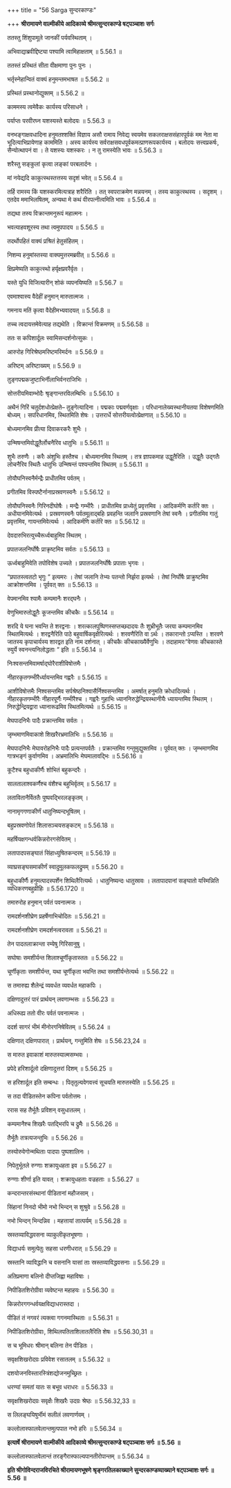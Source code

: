 +++
title = "56 Sarga सुन्दरकाण्डः"

+++
**श्रीरामायणे वाल्मीकीये आदिकाव्ये श्रीमत्सुन्दरकाण्डे षट्पञ्चाशः सर्गः**

ततस्तु शिंशुपामूले जानकीं पर्यवस्थिताम् ।

अभिवाद्याब्रवीद्दिष्ट्या पश्यामि त्वामिहाक्षताम् ॥ 5.56.1 ॥

ततस्तं प्रस्थितं सीता वीक्षमाणा पुनः पुनः ।

भर्तृस्नेहान्वितं वाक्यं हनुमन्तमभाषत ॥ 5.56.2 ॥

प्रस्थितं प्रस्थानोद्युक्तम् ॥ 5.56.2 ॥

काममस्य त्वमेवैकः कार्यस्य परिसाधने ।

पर्याप्तः परवीरघ्न यशस्यस्ते बलोदयः ॥ 5.56.3 ॥

वनभङ्गाक्षवधादिना हनुमतश्शक्तिं विज्ञाय असौ रामाय निवेद्य स्वयमेव सकलराक्षससंहारपूर्वकं मम नेता मा भूदित्याभिप्रायेणाह काममिति । अस्य कार्यस्य सर्वराक्षसवधपूर्वकमत्प्राणरूपकार्यस्य । बलोदयः सत्त्वप्रकर्षः, सैन्योत्थापनं वा । ते यशस्यः यशस्करः । न तु रामस्येति भावः ॥ 5.56.3 ॥

शरैस्तु सङ्कुलां कृत्वा लङ्कां परबलार्दनः ।

मां नयेद्यदि काकुत्स्थस्तत्तस्य सदृशं भवेत् ॥ 5.56.4 ॥

तर्हि रामस्य किं यशस्करमित्यत्राह शरैरिति । तत् स्वपराक्रमेण मन्नयनम् । तस्य काकुत्स्थस्य । सदृशम् । एतदेव ममाभिलषितम्, अन्यथा मे कथं वीरपत्नीत्वमिति भावः ॥ 5.56.4 ॥

तद्यथा तस्य विक्रान्तमनुरूपं महात्मनः ।

भवत्याहवशूरस्य तथा त्वमुपपादय ॥ 5.56.5 ॥

तदर्थोपहितं वाक्यं प्रश्रितं हेतुसंहितम् ।

निशम्य हनुमांस्तस्या वाक्यमुत्तरमब्रवीत् ॥ 5.56.6 ॥

क्षिप्रमेष्यति काकुत्स्थो हर्यृक्षप्रवरैर्वृतः ।

यस्ते युधि विजित्यारीन् शोकं व्यपनयिष्यति ॥ 5.56.7 ॥

एवमाश्वास्य वैदेहीं हनुमान् मारुतात्मजः ।

गमनाय मतिं कृत्वा वैदेहीमभ्यवादयत् ॥ 5.56.8 ॥

तच्च त्वदायत्तमेवेत्याह तद्यथेति । विक्रान्तं विक्रमणम् ॥ 5.56.58 ॥

ततः स कपिशार्दूलः स्वामिसन्दर्शनोत्सुकः ।

आरुरोह गिरिश्रेष्ठमरिष्टमरिमर्दनः ॥ 5.56.9 ॥

अरिष्टम् अरिष्टाख्यम् ॥ 5.56.9 ॥

तुङ्गपद्मकजुष्टाभिर्नीलाभिर्वनराजिभिः ।

सोत्तरीयमिवाम्भोदैः श्रृङ्गान्तरविलम्बिभिः ॥ 5.56.10 ॥

अथैनं गिरिं चतुर्दशधोत्प्रेक्षते– तुङ्गेत्यादिना । पद्मकाः पद्मवर्णवृक्षाः । परिधानालेख्यस्थानीयतया विशेषणमिति बोध्यम् । सपरिधानमिव, स्थितमिति शेषः । उत्तरार्धे सोत्तरीयत्वोत्प्रेक्षणात् ॥ 5.56.10 ॥

बोध्यमानमिव प्रीत्या दिवाकरकरैः शुभैः ।

उन्मिषन्तमिवोद्धूतैर्लोचनैरिव धातुभिः ॥ 5.56.11 ॥

शुभैः तरुणैः । करैः अंशुभिः हस्तैश्च । बोध्यमानमिव स्थितम् । तत्र ज्ञापकमाह उद्धूतैरिति । उद्धूतैः उद्गतैः लोचनैरिव स्थितैः धातुभिः उन्मिषन्तं पश्यन्तमिव स्थितम् ॥ 5.56.11 ॥

तोयौघनिस्वनैर्मन्द्रैः प्राधीतमिव पर्वतम् ।

प्रगीतमिव विस्पष्टैर्नानाप्रस्रवणस्वनैः ॥ 5.56.12 ॥

तोयौघनिस्वनैः गिरिनदीघोषैः । मन्द्रैः गम्भीरैः । प्राधीतमिव प्राध्येतुं प्रवृत्तमिव । आदिकर्मणि कर्तरि क्तः । अधीयानमिवेत्यर्थः । प्रस्रवणस्वनैः पर्वतमूलाद्बहिः प्रवहन्ति जलानि प्रस्रवणानि तेषां स्वनैः । प्रगीतमिव गातुं प्रवृत्तमिव, गायन्तमिवेत्यर्थः । आदिकर्मणि कर्तरि क्तः ॥ 5.56.12 ॥

देवदारुभिरत्युच्चैरूर्ध्वबाहुमिव स्थितम् ।

प्रपातजलनिर्घोषैः प्राक्रृष्टमिव सर्वतः ॥ 5.56.13 ॥

ऊर्ध्वबाहुमिवेति तपोविशेष उच्यते । प्रपातजलनिर्घोषैः प्रपाताः भृगवः ।

“प्रपातस्त्वतटो भृगुः ” इत्यमरः । तेषां जलानि तेभ्यः पतन्तो निर्झरा इत्यर्थः । तेषां निर्घोषैः प्राक्रुष्टमिव आक्रोशन्तमिव । पूर्ववत् क्तः ॥ 5.56.13 ॥

वेपमानमिव श्यामैः कम्पमानैः शरद्घनैः ।

वेणुभिमारुतोद्धूतैः कूजन्तमिव कीचकैः ॥ 5.56.14 ॥

शरदि ये घना भवन्ति ते शरद्वनाः । शरत्कालपुष्पिणस्सप्तच्छदादयः तैः शुभ्रीभूतैः जरया कम्पमानमिव स्थितमित्यर्थः । शरद्वनैरिति पाठे बहुवार्षिकवृक्षैरित्यर्थः । शरवणैरिति वा ऽर्थः । तकारान्तो ऽप्यस्ति । शरवणे जातस्य कृपाचार्यस्य शारद्वत इति नाम दर्शनात् । कीचकैः कीचकाख्यैर्वेणुभिः । तदाहामरः”वेणवः कीचकास्ते स्युर्ये स्वनन्त्यनिलोद्धताः ” इति ॥ 5.56.14 ॥

निःश्वसन्तमिवामर्षाद्घोरैराशीविषोत्तमैः ।

नीहारकृतगम्भीरैर्ध्यायन्तमिव गह्वरैः ॥ 5.56.15 ॥

आशीविषोत्तमैः निश्वसन्तमिव सर्पश्रेष्ठनिश्वासैर्निश्वसन्तमिव । अमर्षात् हनुमति क्रोधादित्यर्थः । नीहारकृतगम्भीरैः नीहारपूर्णैः गम्भीरैश्च । गह्वरैः गुहाभिः ध्याननिरुद्धेन्द्रियस्थानीयैः ध्यायन्तमिव स्थितम् । निरुद्धेन्द्रियद्वारा ध्यानारूढमिव स्थितमित्यर्थः ॥ 5.56.15 ॥

मेघपादनिभैः पादैः प्रक्रान्तमिव सर्वतः ।

जृम्भमाणमिवाकाशे शिखरैरभ्रमालिभिः ॥ 5.56.16 ॥

मेघपादनिभैः मेघावरोहनिभैः पादैः प्रत्यन्तपर्वतैः । प्रक्रान्तमिव गन्तुमुद्युक्तमिव । पूर्ववत् क्तः । जृम्भमाणमिव गात्रभङ्गं कुर्वाणमिव । अभ्रमालिभिः मेघमालावद्भिः ॥ 5.56.16 ॥

कूटैश्च बहुधाकीर्णैः शोभितं बहुकन्दरैः ।

सालतालाश्वकर्णैश्च वंशैश्च बहुभिर्वृतम् ॥ 5.56.17 ॥

लतावितानैर्विततैः पुष्पवद्भिरलङ्कृतम् ।

नानामृगगणाकीर्णं धातुनिष्यन्दभूषितम् ।

बहुप्रस्रवणोपेतं शिलासञ्चयसङ्कटम् ॥ 5.56.18 ॥

महर्षियक्षगन्धर्वकिन्नरोरगसेवितम् ।

लतापादपसङ्घातं सिंहाध्युषितकन्दरम् ॥ 5.56.19 ॥

व्याघ्रसङ्घसमाकीर्णं स्वादुमूलकफलद्रुमम् ॥ 5.56.20 ॥

बहुधाकीर्णैः हनुमत्पादस्पर्शेन शिथिलैरित्यर्थः । धातुनिष्यन्दः धातुस्रावः । लतापादपानां सङ्घातो यस्मिन्निति व्यधिकरणबहुव्रीहिः ॥ 5.56.1720 ॥

तमारुरोह हनुमान् पर्वतं पवनात्मजः ।

रामदर्शनशीघ्रेण प्रहर्षेणाभिचोदितः ॥ 5.56.21 ॥

रामदर्शनशीघ्रेण रामदर्शनत्वरावता ॥ 5.56.21 ॥

तेन पादतलाक्रान्ता रम्येषु गिरिसानुषु ।

सघोषाः समशीर्यन्त शिलाश्चूर्णीकृतास्ततः ॥ 5.56.22 ॥

चूर्णीकृताः समशीर्यन्त, यथा चूर्णीकृता भवन्ति तथा समशीर्यन्तेत्यर्थः ॥ 5.56.22 ॥

स तमारुह्य शैलेन्द्रं व्यवर्धत व्यवर्धत महाकपिः ।

दक्षिणादुत्तरं पारं प्रार्थयन् लवणाम्भसः ॥ 5.56.23 ॥

अधिरूह्य ततो वीरः पर्वतं पवनात्मजः ।

ददर्श सागरं भीमं मीनोरगनिषेवितम् ॥ 5.56.24 ॥

दक्षिणात् दक्षिणपारात् । प्रार्थयन्, गन्तुमिति शेषः ॥ 5.56.23,24 ॥

स मारुत इवाकाशं मारुतस्यात्मसम्भवः ।

प्रपेदे हरिशार्दूलो दक्षिणादुत्तरां दिशम् ॥ 5.56.25 ॥

स हरिशार्दूल इति सम्बन्धः । पितृतुल्यवेगवत्त्वं सूचयति मारुतस्येति ॥ 5.56.25 ॥

स तदा पीडितस्तेन कपिना पर्वतोत्तमः ।

ररास सह तैर्भूतैः प्रविशन् वसुधातलम् ।

कम्पमानैश्च शिखरैः पतद्भिरपि च द्रुमैः ॥ 5.56.26 ॥

तैर्भूतैः तत्रत्यजन्तुभिः ॥ 5.56.26 ॥

तस्योरुवेगोन्मथिताः पादपाः पुष्पशालिनः ।

निपेतुर्भूतले रुग्णाः शक्रायुधहता इव ॥ 5.56.27 ॥

रुग्णाः शीर्णा इति यावत् । शक्रायुधहताः वज्रहताः ॥ 5.56.27 ॥

कन्दरान्तरसंस्थानां पीडितानां महौजसाम् ।

सिंहानां निनदो भीमो नभो भिन्दन् स शुश्रुवे ॥ 5.56.28 ॥

नभो भिन्दन् भिन्दन्निव । महत्तायां तात्पर्यम् ॥ 5.56.28 ॥

स्रस्तव्याविद्धवसना व्याकुलीकृतभूषणाः ।

विद्याधर्यः समुत्पेतुः सहसा धरणीधरात् ॥ 5.56.29 ॥

स्रस्तानि व्याविद्धानि च वसनानि यासां ताः स्रस्तव्याविद्धवसनाः ॥ 5.56.29 ॥

अतिप्रमाणा बलिनो दीप्तजिह्वा महाविषाः ।

निपीडितशिरोग्रीवा व्यवेष्टन्त महाहयः ॥ 5.56.30 ॥

किन्नरोरगगन्धर्वयक्षविद्याधरास्तदा ।

पीडितं तं नगवरं त्यक्त्वा गगनमास्थिताः ॥ 5.56.31 ॥

निपीडितशिरोग्रीवाः, शिथिलपतिताशिलातलैरिति शेषः ॥ 5.56.30,31 ॥

स च भूमिधरः श्रीमान् बलिना तेन पीडितः ।

सवृक्षशिखरोदग्रः प्रविवेश रसातलम् ॥ 5.56.32 ॥

दशयोजनविस्तारस्त्रिंशद्योजनमुच्छ्रितः ।

धरण्यां समतां यातः स बभूव धराधरः ॥ 5.56.33 ॥

सवृक्षशिखरोदग्रः सवृक्षैः शिखरैः उदग्रः श्रेष्ठः ॥ 5.56.32,33 ॥

स लिलङ्घयिषुर्भीमं सलीलं लवणार्णवम् ।

कल्लोलास्फालवेलान्तमुत्पपात नभो हरिः ॥ 5.56.34 ॥

**इत्यार्षे श्रीरामायणे वाल्मीकीये आदिकाव्ये श्रीमत्सुन्दरकाण्डे षट्पञ्चाशः सर्गः ॥ 5.56 ॥**

कल्लोलास्फालवेलान्तं तरङ्गैरास्फाल्यपानतीरोपान्तम् ॥ 5.56.34 ॥

**इति श्रीगोविन्दराजविरचिते श्रीरामायणभूषणे श्रृङ्गरतिलकाख्याने सुन्दरकाण्डव्याख्याने षट्पञ्चाशः सर्गः ॥ 5.56 ॥**
